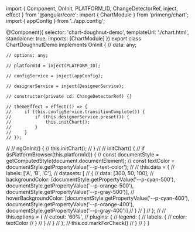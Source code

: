 import { Component, OnInit, PLATFORM_ID, ChangeDetectorRef, inject, effect } from '@angular/core';
import { ChartModule } from 'primeng/chart';
import { appConfig } from '../app.config';


@Component({
    selector: 'chart-doughnut-demo',
    templateUrl: './chart.html',
    standalone: true,
    imports: [ChartModule]
})
export class ChartDoughnutDemo implements OnInit {
    // data: any;

    // options: any;

    // platformId = inject(PLATFORM_ID);

    // configService = inject(appConfig);

    // designerService = inject(DesignerService);

    // constructor(private cd: ChangeDetectorRef) {}

    // themeEffect = effect(() => {
    //     if (this.configService.transitionComplete()) {
    //         if (this.designerService.preset()) {
    //             this.initChart();
    //         }
    //     }
    // });
// 
    // ngOnInit() {
    //     this.initChart();
    // }
// 
    // initChart() {
    //     if (isPlatformBrowser(this.platformId)) {
    //         const documentStyle = getComputedStyle(document.documentElement);
    //         const textColor = documentStyle.getPropertyValue('--p-text-color');
// 
    //         this.data = {
    //             labels: ['A', 'B', 'C'],
    //             datasets: [
    //                 {
    //                     data: [300, 50, 100],
    //                     backgroundColor: [documentStyle.getPropertyValue('--p-cyan-500'), documentStyle.getPropertyValue('--p-orange-500'), documentStyle.getPropertyValue('--p-gray-500')],
    //                     hoverBackgroundColor: [documentStyle.getPropertyValue('--p-cyan-400'), documentStyle.getPropertyValue('--p-orange-400'), documentStyle.getPropertyValue('--p-gray-400')]
    //                 }
    //             ]
    //         };
// 
    //         this.options = {
    //             cutout: '60%',
    //             plugins: {
    //                 legend: {
    //                     labels: {
    //                         color: textColor
    //                     }
    //                 }
    //             }
    //         };
    //         this.cd.markForCheck()
    //     }
    // }
}